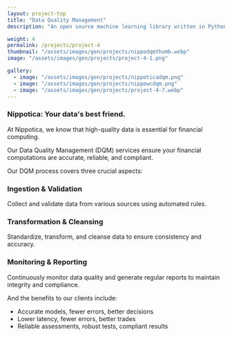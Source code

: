 ```yaml
---
layout: project-top
title: "Data Quality Management"
description: "An open source machine learning library written in Python"

weight: 4
permalink: /projects/project-4
thumbnail: "/assets/images/gen/projects/nippodqmthumb.webp"
image: "/assets/images/gen/projects/project-4-1.png"

gallery:
  - image: "/assets/images/gen/projects/nippoticadqm.png"
  - image: "/assets/images/gen/projects/nippowcdqm.png"
  - image: "/assets/images/gen/projects/project-4-7.webp"
---
```


### Nippotica: Your data's best friend.

At Nippotica, we know that high-quality data is essential for financial computing. 

Our Data Quality Management (DQM) services ensure your financial computations are accurate, reliable, and compliant.

Our DQM process covers three crucial aspects:

### Ingestion & Validation
Collect and validate data from various sources using automated rules.
### Transformation & Cleansing
Standardize, transform, and cleanse data to ensure consistency and accuracy.
### Monitoring & Reporting
Continuously monitor data quality and generate regular reports to maintain integrity and compliance.

And the benefits to our clients include:

- Accurate models, fewer errors, better decisions
- Lower latency, fewer errors, better trades
- Reliable assessments, robust tests, compliant results

